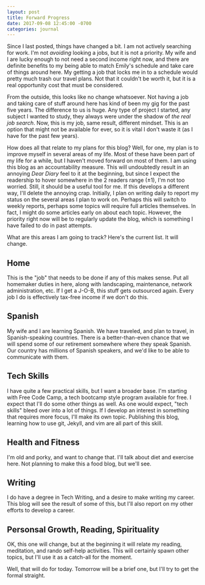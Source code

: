 ```yaml
---
layout: post
title: Forward Progress
date: 2017-09-08 12:45:00 -0700
categories: journal
---
```

Since I last posted, things have changed a bit. I am not actively searching for work. I'm not *avoiding* looking a jobs, but it is not a priority. My wife and I are lucky enough to not need a second income right now, and there are definite benefits to my being able to match Emily's schedule and take care of things around here. My getting a job that locks me in to a schedule would pretty much trash our travel plans. Not that it couldn't be worth it, but it is a real opportunity cost that must be considered. 

From the outside, this looks like no change whatsoever. Not having a job and taking care of stuff around here has kind of been my gig for the past five years. The difference to us is huge. Any type of project I started, any subject I wanted to study, they always were under the shadow of *the real job search*. Now, this is my job, same result, different mindset. This is an option that might not be available for ever, so it is vital I don't waste it (as I have for the past few years).

How does all that relate to my plans for this blog? Well, for one, my plan is to improve myself in several areas of my life. Most of these have been part of my life for a while, but I haven't moved forward on most of them. I am using this blog as an accountability measure. This will undoubtedly result in an annoying *Dear Diary* feel to it at the beginning, but since I expect the readership to hover somewhere in the 2 readers range (&plusmn;1), I'm not too worried. Still, it should be a useful tool for me. If this develops a different way, I'll delete the annoying crap. Initially, I plan on writing daily to report my status on the several areas I plan to work on. Perhaps this will switch to weekly reports, perhaps some topics will require full articles themselves. In fact, I might do some articles early on about each topic. However, the priority right now will be to regularly update the blog, which is something I have failed to do in past attempts.

What are this areas I am going to track? Here's the current list. It will change.

## Home
This is the "job" that needs to be done if any of this makes sense. Put all homemaker duties in here, along with landscaping, maintenance, network administration, etc. If I get a J-O-B, this stuff gets outsourced again. Every job I do is effectively tax-free income if we don't do this. 

## Spanish
My wife and I are learning Spanish. We have traveled, and plan to travel, in Spanish-speaking countries. There is a better-than-even chance that we will spend some of our retirement somewhere where they speak Spanish. Our country has millions of Spanish speakers, and we'd like to be able to communicate with them. 

## Tech Skills
I have quite a few practical skills, but I want a broader base. I'm starting with Free Code Camp, a tech bootcamp style program available for free. I expect that I'll do some other things as well. As one would expect, "tech skills" bleed over into a lot of things. If I develop an interest in something that requires more focus, I'll make its own topic. Publishing this blog, learning how to use git, Jekyll, and vim are all part of this skill. 

## Health and Fitness
I'm old and porky, and want to change that. I'll talk about diet and exercise here. Not planning to make this a food blog, but we'll see. 

## Writing
I do have a degree in Tech Writing, and a desire to make writing my career. This blog will see the result of some of this, but I'll also report on my other efforts to develop a career. 

## Personsal Growth, Reading, Spirituality
OK, this one will change, but at the beginning it will relate my reading, meditation, and rando self-help activities. This will certainly spawn other topics, but I'll use it as a catch-all for the moment. 

Well, that will do for today. Tomorrow will be a brief one, but I'll try to get the formal straight.  
